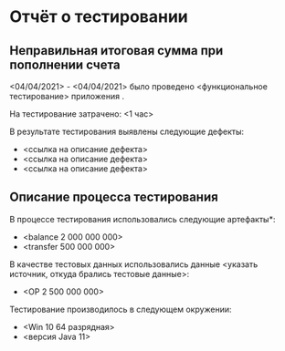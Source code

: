 # Отчёт о тестировании <Money Transfer>

## Неправильная итоговая сумма при пополнении счета

<04/04/2021> - <04/04/2021> было проведено <функциональное тестирование> приложения <Money Transfer>.

На тестирование затрачено: <1 час>

В результате тестирования выявлены следующие дефекты:
* <ссылка на описание дефекта>
* <ссылка на описание дефекта>
* <ссылка на описание дефекта>

## Описание процесса тестирования

В процессе тестирования использовались следующие артефакты*:
* <balance 2 000 000 000>
* <transfer 500 000 000>

В качестве тестовых данных использовались данные <указать источник, откуда брались тестовые данные>:
* <ОР 2 500 000 000>

Тестирование производилось в следующем окружении:
* <Win 10 64 разрядная>
* <версия Java 11>